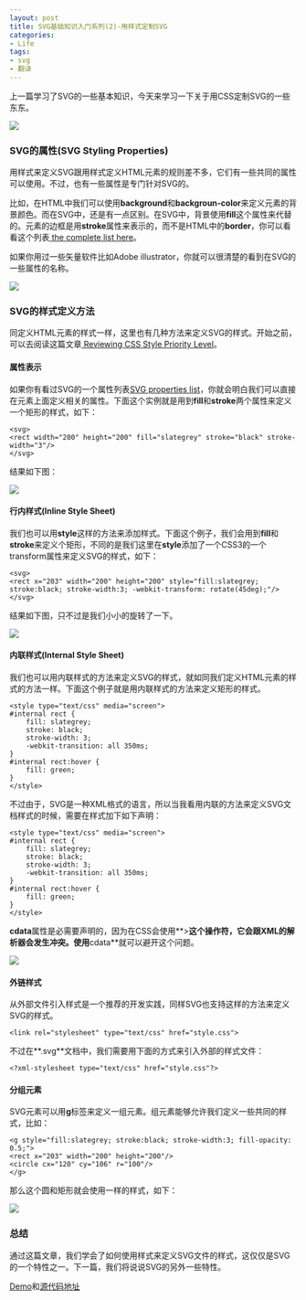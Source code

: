 ```yaml
---
layout: post
title: SVG基础知识入门系列(2)-用样式定制SVG
categories:
- Life
tags:
- svg
- 翻译
---
```


上一篇学习了SVG的一些基本知识，今天来学习一下关于用CSS定制SVG的一些东东。

![](http://pic.yupoo.com/reicky_v/DmnqD8rT/medium.jpg)

### SVG的属性(SVG Styling Properties) ###

用样式来定义SVG跟用样式定义HTML元素的规则差不多，它们有一些共同的属性可以使用。不过，也有一些属性是专门针对SVG的。

比如，在HTML中我们可以使用**background**和**backgroun-color**来定义元素的背景颜色。而在SVG中，还是有一点区别。在SVG中，背景使用**fill**这个属性来代替的。元素的边框是用**stroke**属性来表示的，而不是HTML中的**border**，你可以看看这个列表[ the complete list here](http://www.w3.org/TR/SVG/propidx.html)。

如果你用过一些矢量软件比如Adobe illustrator，你就可以很清楚的看到在SVG的一些属性的名称。

![](http://pic.yupoo.com/reicky_v/DmnubKpY/medium.jpg)

### SVG的样式定义方法 ###

同定义HTML元素的样式一样，这里也有几种方法来定义SVG的样式。开始之前，可以去阅读这篇文章[ Reviewing CSS Style Priority Level](http://www.hongkiat.com/blog/css-priority-level/)。

#### **属性表示** ####

如果你有看过SVG的一个属性列表[SVG properties list](http://www.w3.org/TR/SVG/propidx.html)，你就会明白我们可以直接在元素上面定义相关的属性。下面这个实例就是用到**fill**和**stroke**两个属性来定义一个矩形的样式，如下：

    <svg>  
	<rect width="200" height="200" fill="slategrey" stroke="black" stroke-width="3"/>  
	</svg>  

结果如下图：

![](http://pic.yupoo.com/reicky_v/DmnwDH1M/medium.jpg)

#### **行内样式(Inline Style Sheet)** ####

我们也可以用**style**这样的方法来添加样式。下面这个例子，我们会用到**fill**和**stroke**来定义个矩形，不同的是我们这里在**style**添加了一个CSS3的一个transform属性来定义SVG的样式，如下：

    <svg>  
	<rect x="203" width="200" height="200" style="fill:slategrey; stroke:black; stroke-width:3; -webkit-transform: rotate(45deg);"/>  
	</svg>  

结果如下图，只不过是我们小小的旋转了一下。

![](http://pic.yupoo.com/reicky_v/Dmnz2FFe/medium.jpg)

#### **内联样式(Internal Style Sheet)** ####

我们也可以用内联样式的方法来定义SVG的样式，就如同我们定义HTML元素的样式的方法一样。下面这个例子就是用内联样式的方法来定义矩形的样式。

    <style type="text/css" media="screen">  
    #internal rect {  
        fill: slategrey;  
        stroke: black;  
        stroke-width: 3;  
        -webkit-transition: all 350ms;  
    }  
    #internal rect:hover {  
        fill: green;  
    }  
	</style>  

不过由于，SVG是一种XML格式的语言，所以当我看用内联的方法来定义SVG文档样式的时候，需要在样式加下如下声明：

    <style type="text/css" media="screen">  
    #internal rect {  
        fill: slategrey;  
        stroke: black;  
        stroke-width: 3;  
        -webkit-transition: all 350ms;  
    }  
    #internal rect:hover {  
        fill: green;  
    }  
	</style>  

**cdata**属性是必需要声明的，因为在CSS会使用**>**这个操作符，它会跟XML的解析器会发生冲突。使用**cdata**就可以避开这个问题。

![](http://pic.yupoo.com/reicky_v/DmnCkBx5/medium.jpg)

#### **外链样式** ####

从外部文件引入样式是一个推荐的开发实践，同样SVG也支持这样的方法来定义SVG的样式。

    <link rel="stylesheet" type="text/css" href="style.css">

不过在**.svg**文档中，我们需要用下面的方式来引入外部的样式文件：

    <?xml-stylesheet type="text/css" href="style.css"?>   

#### **分组元素** ####

SVG元素可以用**g**标签来定义一组元素。组元素能够允许我们定义一些共同的样式，比如：

    <g style="fill:slategrey; stroke:black; stroke-width:3; fill-opacity: 0.5;">
	<rect x="203" width="200" height="200"/>
	<circle cx="120" cy="106" r="100"/>
	</g>

那么这个圆和矩形就会使用一样的样式，如下：

![](http://pic.yupoo.com/reicky_v/DmnDas9J/medium.jpg)

### 总结 ###

通过这篇文章，我们学会了如何使用样式来定义SVG文件的样式，这仅仅是SVG的一个特性之一。下一篇，我们将说说SVG的另外一些特性。

[Demo](http://demo.hongkiat.com/scalable-vector-graphic-css-styling/index.html)和[源代码地址](http://demo.hongkiat.com/scalable-vector-graphic-css-styling/source.zip)

